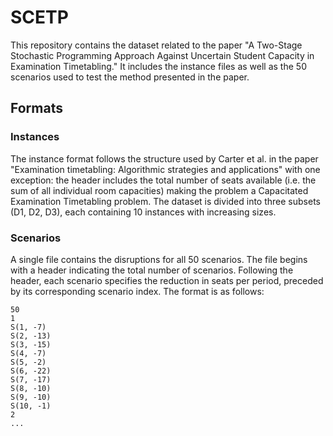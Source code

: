 # SCETP

This repository contains the dataset related to the paper "A Two-Stage Stochastic Programming Approach Against Uncertain Student Capacity in Examination Timetabling." It includes the instance files as well as the 50 scenarios used to test the method presented in the paper.

## Formats
### Instances
The instance format follows the structure used by Carter et al. in the paper "Examination timetabling: Algorithmic strategies and applications" with one exception: the header includes the total number of seats available (i.e. the sum of all individual room capacities) making the problem a Capacitated Examination Timetabling problem. The dataset is divided into three subsets (D1, D2, D3), each containing 10 instances with increasing sizes.

### Scenarios

A single file contains the disruptions for all 50 scenarios. The file begins with a header indicating the total number of scenarios. Following the header, each scenario specifies the reduction in seats per period, preceded by its corresponding scenario index. The format is as follows:

```
50
1
S(1, -7)  
S(2, -13)  
S(3, -15)  
S(4, -7)  
S(5, -2)  
S(6, -22)  
S(7, -17)  
S(8, -10)  
S(9, -10)  
S(10, -1)  
2
...
```


